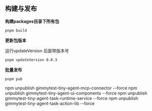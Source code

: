 ## 构建与发布

**构建packages目录下所有包**

```bash
pnpm build
```

**更新包版本**

运行updateVersion 后面带版本号

```bash
pnpm updateVersion 0.0.3
```

**批量发布**

```bash
pnpm pub
```

npm unpublish gimmytest-tiny-agent-mcp-connector --force
npm unpublish gimmytest-tiny-agent-ui-components --force
npm unpublish gimmytest-tiny-agent-task-runtime-service --force
npm unpublish gimmytest-tiny-agent-task-action-lib --force
